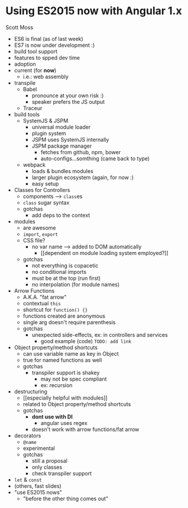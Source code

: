Using ES2015 now with Angular 1.x
=================================

Scott Moss

* ES6 is final (as of last week)
* ES7 is now under development :)
* build tool support
* features to spped dev time
* adoption
* current (for **now**)
    * i.e.: web assembly
* transpile
    * Babel
        * pronounce at your own risk :)
        * speaker prefers the JS output
    * Traceur
* build tools
    * SystemJS & JSPM
        * universal module loader
        * plugin system
        * JSPM uses SystemJS internally
        * JSPM package manager
            * fetches from github, npm, bower
            * auto-configs...somthing (came back to type)
    * webpack
        * loads & bundles modules
        * larger plugin ecosystem (again, for now :)
        * easy setup
* Classes for Controllers
    * components --> `class`es
    * `class` sugar syntax
    * gotchas
        * add deps to the context
* modules
    * are awesome
    * `import`, `export`
    * CSS file?
        * no var name --> added to DOM automatically
            * [[dependent on module loading system employed?]]
    * gotchas
        * not everything is copacetic
        * no conditional imports
        * must be at the top (run first)
        * no interpolation (for module names)
* Arrow Functions
    * A.K.A. "fat arrow"
    * contextual `this`
    * shortcut for `function() {}`
    * functions created are anonymous
    * single arg doesn't require parenthesis
    * gotchas
        * unexpected side-effects, ex: in controllers and services
            * good example (code) `TODO: add link`
* Object property/method shortcuts
    * can use variable name as key in Object
    * true for named functions as well
    * gotchas
        * transpiler support is shakey
            * may not be spec compliant
            * ex: recursion
* destructuring
    * [[especially helpful with modules]]
    * related to Object property/method shortcuts
    * gotchas
        * **dont use with DI**
            * angular uses regex
        * doesn't work with arrow functions/fat arrow
* decorators
    * `@name`
    * experimental
    * gotchas
        * still a proposal
        * only classes
        * check transpiler support
* `let` & `const`
* (others, fast slides)
* "use ES2015 nows"
    * "before the other thing comes out"